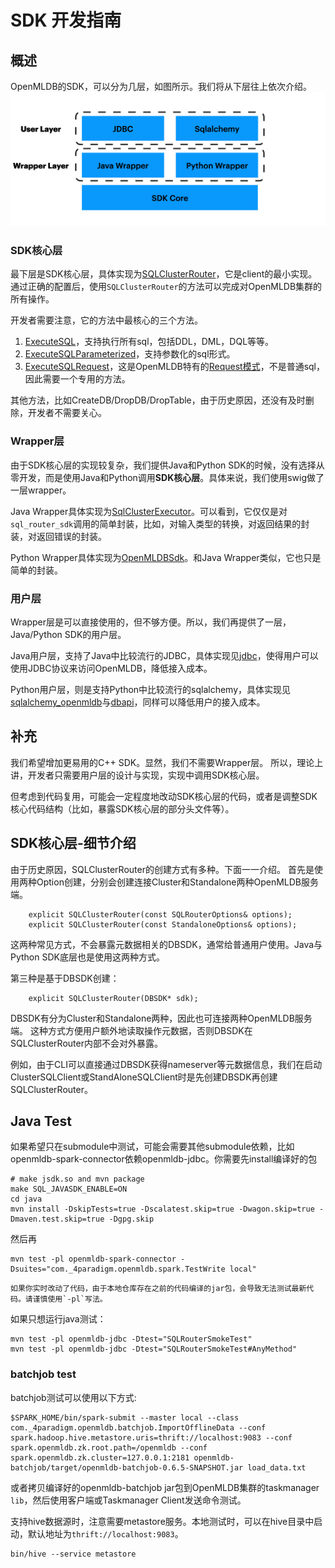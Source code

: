 # SDK 开发指南

## 概述

OpenMLDB的SDK，可以分为几层，如图所示。我们将从下层往上依次介绍。
![sdk layers](images/sdk_layers.png)

### SDK核心层
最下层是SDK核心层，具体实现为[SQLClusterRouter](https://github.com/4paradigm/OpenMLDB/blob/b6f122798f567adf2bb7766e2c3b81b633ebd231/src/sdk/sql_cluster_router.h#L110)，它是client的最小实现。通过正确的配置后，使用`SQLClusterRouter`的方法可以完成对OpenMLDB集群的所有操作。

开发者需要注意，它的方法中最核心的三个方法。
1. [ExecuteSQL](https://github.com/4paradigm/OpenMLDB/blob/b6f122798f567adf2bb7766e2c3b81b633ebd231/src/sdk/sql_cluster_router.h#L160)，支持执行所有sql，包括DDL，DML，DQL等等。
2. [ExecuteSQLParameterized](https://github.com/4paradigm/OpenMLDB/blob/b6f122798f567adf2bb7766e2c3b81b633ebd231/src/sdk/sql_cluster_router.h#L166)，支持参数化的sql形式。
3. [ExecuteSQLRequest](https://github.com/4paradigm/OpenMLDB/blob/b6f122798f567adf2bb7766e2c3b81b633ebd231/src/sdk/sql_cluster_router.h#L156)，这是OpenMLDB特有的[Request模式](../tutorial/modes.md#4-在线请求模式)，不是普通sql，因此需要一个专用的方法。

其他方法，比如CreateDB/DropDB/DropTable，由于历史原因，还没有及时删除，开发者不需要关心。

### Wrapper层
由于SDK核心层的实现较复杂，我们提供Java和Python SDK的时候，没有选择从零开发，而是使用Java和Python调用**SDK核心层**。具体来说，我们使用swig做了一层wrapper。

Java Wrapper具体实现为[SqlClusterExecutor](https://github.com/4paradigm/OpenMLDB/blob/main/java/openmldb-jdbc/src/main/java/com/_4paradigm/openmldb/sdk/impl/SqlClusterExecutor.java)。可以看到，它仅仅是对`sql_router_sdk`调用的简单封装，比如，对输入类型的转换，对返回结果的封装，对返回错误的封装。

Python Wrapper具体实现为[OpenMLDBSdk](https://github.com/4paradigm/OpenMLDB/blob/main/python/openmldb/sdk/sdk.py)。和Java Wrapper类似，它也只是简单的封装。

### 用户层
Wrapper层是可以直接使用的，但不够方便。所以，我们再提供了一层，Java/Python SDK的用户层。

Java用户层，支持了Java中比较流行的JDBC，具体实现见[jdbc](https://github.com/4paradigm/OpenMLDB/tree/main/java/openmldb-jdbc/src/main/java/com/_4paradigm/openmldb/jdbc)，使得用户可以使用JDBC协议来访问OpenMLDB，降低接入成本。

Python用户层，则是支持Python中比较流行的sqlalchemy，具体实现见[sqlalchemy_openmldb](https://github.com/4paradigm/OpenMLDB/blob/main/python/openmldb/sqlalchemy_openmldb)与[dbapi](https://github.com/4paradigm/OpenMLDB/blob/main/python/openmldb/dbapi)，同样可以降低用户的接入成本。

## 补充

我们希望增加更易用的C++ SDK。显然，我们不需要Wrapper层。
所以，理论上讲，开发者只需要用户层的设计与实现，实现中调用SDK核心层。

但考虑到代码复用，可能会一定程度地改动SDK核心层的代码，或者是调整SDK核心代码结构（比如，暴露SDK核心层的部分头文件等）。

## SDK核心层-细节介绍

由于历史原因，SQLClusterRouter的创建方式有多种。下面一一介绍。
首先是使用两种Option创建，分别会创建连接Cluster和Standalone两种OpenMLDB服务端。
```
    explicit SQLClusterRouter(const SQLRouterOptions& options);
    explicit SQLClusterRouter(const StandaloneOptions& options);
```
这两种常见方式，不会暴露元数据相关的DBSDK，通常给普通用户使用。Java与Python SDK底层也是使用这两种方式。

第三种是基于DBSDK创建：
```
    explicit SQLClusterRouter(DBSDK* sdk);
```
DBSDK有分为Cluster和Standalone两种，因此也可连接两种OpenMLDB服务端。
这种方式方便用户额外地读取操作元数据，否则DBSDK在SQLClusterRouter内部不会对外暴露。

例如，由于CLI可以直接通过DBSDK获得nameserver等元数据信息，我们在启动ClusterSQLClient或StandAloneSQLClient时是先创建DBSDK再创建SQLClusterRouter。

## Java Test

如果希望只在submodule中测试，可能会需要其他submodule依赖，比如openmldb-spark-connector依赖openmldb-jdbc。你需要先install编译好的包
```
# make jsdk.so and mvn package
make SQL_JAVASDK_ENABLE=ON
cd java
mvn install -DskipTests=true -Dscalatest.skip=true -Dwagon.skip=true -Dmaven.test.skip=true -Dgpg.skip
```
然后再
```
mvn test -pl openmldb-spark-connector -Dsuites="com._4paradigm.openmldb.spark.TestWrite local"
```

```{warning}
如果你实时改动了代码，由于本地仓库存在之前的代码编译的jar包，会导致无法测试最新代码。请谨慎使用`-pl`写法。
```

如果只想运行java测试：
```
mvn test -pl openmldb-jdbc -Dtest="SQLRouterSmokeTest"
mvn test -pl openmldb-jdbc -Dtest="SQLRouterSmokeTest#AnyMethod"
```

### batchjob test

batchjob测试可以使用以下方式:
```
$SPARK_HOME/bin/spark-submit --master local --class com._4paradigm.openmldb.batchjob.ImportOfflineData --conf spark.hadoop.hive.metastore.uris=thrift://localhost:9083 --conf spark.openmldb.zk.root.path=/openmldb --conf spark.openmldb.zk.cluster=127.0.0.1:2181 openmldb-batchjob/target/openmldb-batchjob-0.6.5-SNAPSHOT.jar load_data.txt
```

或者拷贝编译好的openmldb-batchjob jar包到OpenMLDB集群的taskmanager `lib`，然后使用客户端或Taskmanager Client发送命令测试。

支持hive数据源时，注意需要metastore服务。本地测试时，可以在hive目录中启动，默认地址为`thrift://localhost:9083`。
```
bin/hive --service metastore
```
